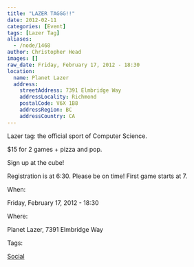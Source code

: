 ```yaml
---
title: "LAZER TAGGG!!"
date: 2012-02-11
categories: [Event]
tags: [Lazer Tag]
aliases:
  - /node/1468
author: Christopher Head
images: []
raw_date: Friday, February 17, 2012 - 18:30
location:
  name: Planet Lazer
  address:
    streetAddress: 7391 Elmbridge Way
    addressLocality: Richmond
    postalCode: V6X 1B8
    addressRegion: BC
    addressCountry: CA
---
```


Lazer tag: the official sport of Computer Science.

$15 for 2 games + pizza and pop.

Sign up at the cube!

Registration is at 6:30. Please be on time! First game starts at 7.

When: 

Friday, February 17, 2012 - 18:30

Where: 

Planet Lazer, 7391 Elmbridge Way

Tags: 

[Social](/social)
